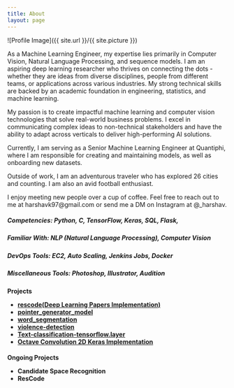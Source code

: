 ```yaml
---
title: About
layout: page
---
```

![Profile Image]({{ site.url }}/{{ site.picture }})
<p>As a Machine Learning Engineer, my expertise lies primarily in Computer Vision, Natural Language Processing, and sequence models. I am an aspiring deep learning researcher who thrives on connecting the dots - whether they are ideas from diverse disciplines, people from different teams, or applications across various industries. My strong technical skills are backed by an academic foundation in engineering, statistics, and machine learning.

<p>My passion is to create impactful machine learning and computer vision technologies that solve real-world business problems. I excel in communicating complex ideas to non-technical stakeholders and have the ability to adapt across verticals to deliver high-performing AI solutions.

<p>Currently, I am serving as a Senior Machine Learning Engineer at Quantiphi, where I am responsible for creating and maintaining models, as well as onboarding new datasets.

<p>Outside of work, I am an adventurous traveler who has explored 26 cities and counting. I am also an avid football enthusiast.

<p>I enjoy meeting new people over a cup of coffee. Feel free to reach out to me at harshavk97@gmail.com or send me a DM on Instagram at @_harshav.

<h5>Competencies: Python, C, TensorFlow, Keras, SQL, Flask, 
<h5>Familiar With: NLP (Natural Language Processing), Computer Vision
<h5>DevOps Tools: EC2, Auto Scaling, Jenkins Jobs, Docker</h5>

<h5> Miscellaneous Tools: Photoshop, Illustrator, Audition</h5>

<h4>Projects
<ul>
	<li><a href="https://github.com/harshavkumar/rescode">rescode(Deep Learning Papers Implementation)</a></li>
	<li><a href="https://github.com/harshavkumar/pointer_generator_model">pointer_generator_model</a></li>
	<li><a href="https://github.com/harshavkumar/word_segmentation">word_segmentation</a></li>
	<li><a href="https://github.com/harshavkumar/violence-detection">violence-detection</a></li>
	<li><a href="https://github.com/harshavkumar/Text-classification-tensorflow.layer">Text-classification-tensorflow.layer</a></li>
    <li><a href="https://github.com/harshavkumar/octave_2d_keras">Octave Convolution 2D Keras Implementation</a></li>
</ul></h4>


<h4> Ongoing Projects 
<ul>
    <li> Candidate Space Recognition</li>
	<li> ResCode</li>
</ul></h4>
